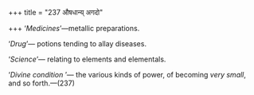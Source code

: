 +++
title = "237 औषधान्य् अगदो"

+++
‘*Medicines*’—metallic preparations.

‘*Drug*’— potions tending to allay diseases.

‘*Science*’— relating to elements and elementals.

‘*Divine condition* ’— the various kinds of power, of becoming *very
small*, and so forth.—(237)


